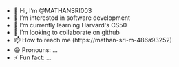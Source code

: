 - 👋 Hi, I’m @MATHANSRI003
- 👀 I’m interested in software development
- 🌱 I’m currently learning Harvard's CS50
- 💞️ I’m looking to collaborate on github
- 📫 How to reach me (https://mathan-sri-m-486a93252)
- 😄 Pronouns: ...
- ⚡ Fun fact: ...

<!---
MATHANSRI003/MATHANSRI003 is a ✨ special ✨ repository because its `README.md` (this file) appears on your GitHub profile.
You can click the Preview link to take a look at your changes.
--->
